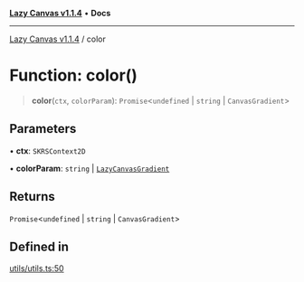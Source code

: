 [**Lazy Canvas v1.1.4**](../README.md) • **Docs**

***

[Lazy Canvas v1.1.4](../globals.md) / color

# Function: color()

> **color**(`ctx`, `colorParam`): `Promise`\<`undefined` \| `string` \| `CanvasGradient`\>

## Parameters

• **ctx**: `SKRSContext2D`

• **colorParam**: `string` \| [`LazyCanvasGradient`](../interfaces/LazyCanvasGradient.md)

## Returns

`Promise`\<`undefined` \| `string` \| `CanvasGradient`\>

## Defined in

[utils/utils.ts:50](https://github.com/hitomihiumi/lazy-canvas-ts/blob/2f56b7524690b04d018a0bb1b24e9f83eddf6fcf/src/utils/utils.ts#L50)
